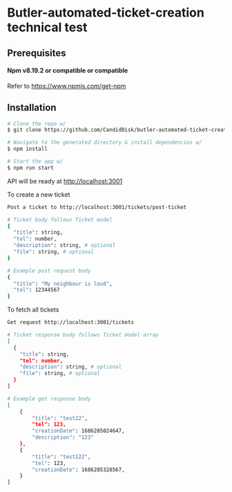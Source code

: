 # Butler-automated-ticket-creation technical test


## Prerequisites

#### Npm v8.19.2 or compatible or compatible

Refer to https://www.npmjs.com/get-npm

## Installation

``` bash
# Clone the repo w/ 
$ git clone https://github.com/CandidDisk/butler-automated-ticket-creation.git butler-automated-ticket-creation

# Navigate to the generated directory & install dependencies w/
$ npm install

# Start the app w/
$ npm run start
```
API will be ready at [http://localhost:3001](http://localhost:3001)

To create a new ticket

``` bash
Post a ticket to http://localhost:3001/tickets/post-ticket

# Ticket body follows Ticket model
{
  "title": string,
  "tel": number,
  "description": string, # optional
  "file": string, # optional
}

# Example post request body
{
  "title": "My neighbour is loud",
  "tel": 12344567
}
```

To fetch all tickets


``` bash
Get request http://localhost:3001/tickets

# Ticket response body follows Ticket model array
[
  {
    "title": string,
    "tel": number,
    "description": string, # optional
    "file": string, # optional
  }
]

# Example get response body
[
    {
        "title": "test22",
        "tel": 123,
        "creationDate": 1686285024647,
        "description": "123"
    },
    {
        "title": "test222",
        "tel": 123,
        "creationDate": 1686285328567,
    }
]
```


